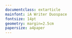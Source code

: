 ```yaml
---
documentclass: extarticle	 
mainfont: iA Writer Duospace
fontsize: 14pt
geometry: margin=2.5cm
papersize: a4paper
---
```

<!-- pandoc base_markdown.md -o base_markdown.pdf --pdf-engine=lualatex --number-sections -->

